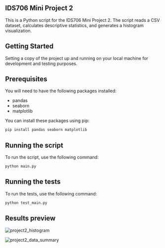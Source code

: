 
## IDS706 Mini Project 2

This is a Python script for the IDS706 Mini Project 2. The script reads a CSV dataset, calculates descriptive statistics, and generates a histogram visualization. 

## Getting Started

Setting a copy of the project up and running on your local machine for development and testing purposes.

## Prerequisites

You will need to have the following packages installed:

- pandas
- seaborn
- matplotlib

You can install these packages using pip:

```bash
pip install pandas seaborn matplotlib
```


## Running the script

To run the script, use the following command:

```bash
python main.py
```

## Running the tests

To run the tests, use the following command:

```bash
python test_main.py
```

## Results preview

![project2_histogram](https://github.com/yabeizeng1121/mini_project_2/assets/143656459/dbbaef2c-d68c-4b8d-b59f-3de43f6f00ca)

![project2_data_summary](https://github.com/nogibjj/Mini_project_2_Yabei/assets/143656459/973ed1da-948c-4aa4-b5fe-d5cd06da283e)


